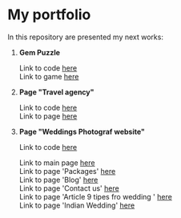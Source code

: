 # My portfolio

In this repository are presented my next works:

1. **Gem Puzzle**

   Link to code [here](https://github.com/Ruslana-P/Portfolio/tree/main/game_gem_puzzle)  
   Link to game [here](https://ruslana-p.github.io/Portfolio/game_gem_puzzle/index.html)

2. **Page "Travel agency"**

   Link to code [here](https://github.com/Ruslana-P/Portfolio/tree/main/travel_agency_page)  
   Link to page [here](https://ruslana-p.github.io/Portfolio/travel_agency_page/public/index.html)

3. **Page "Weddings Photograf website"**

   Link to code [here](https://github.com/Ruslana-P/Portfolio/tree/main/weddings_photograf_site)

   Link to main page [here](https://ruslana-p.github.io/Portfolio/weddings_photograf_site/public/index.html)  
   Link to page 'Packages' [here](https://ruslana-p.github.io/Portfolio/weddings_photograf_site/public/packages.html)  
   Link to page 'Blog' [here](https://ruslana-p.github.io/Portfolio/weddings_photograf_site/public/blog.html)  
   Link to page 'Contact us' [here](https://ruslana-p.github.io/Portfolio/weddings_photograf_site/public/contact-us.html)  
   Link to page 'Article 9 tipes fro wedding ' [here](https://ruslana-p.github.io/Portfolio/weddings_photograf_site/public/article-9-tips.html)  
   Link to page 'Indian Wedding' [here](https://ruslana-p.github.io/Portfolio/weddings_photograf_site/public/indian-wedding.html)
